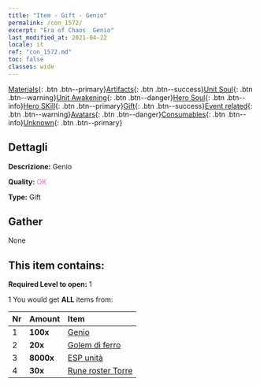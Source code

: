 ```yaml
---
title: "Item - Gift - Genio"
permalink: /con_1572/
excerpt: "Era of Chaos  Genio"
last_modified_at: 2021-04-22
locale: it
ref: "con_1572.md"
toc: false
classes: wide
---
```

 [Materials](/ItemsIT/){: .btn .btn--primary}[Artifacts](/ItemsIT/Artifacts/){: .btn .btn--success}[Unit Soul](/ItemsIT/UnitSoul/){: .btn .btn--warning}[Unit Awakening](/ItemsIT/UnitAwakening/){: .btn .btn--danger}[Hero Soul](/ItemsIT/HeroSoul/){: .btn .btn--info}[Hero SKill](/ItemsIT/HeroSkill/){: .btn .btn--primary}[Gift](/ItemsIT/Gift/){: .btn .btn--success}[Event related](/ItemsIT/Events/){: .btn .btn--warning}[Avatars](/ItemsIT/Avatars/){: .btn .btn--danger}[Consumables](/ItemsIT/Consumables/){: .btn .btn--info}[Unknown](/ItemsIT/Unknown/){: .btn .btn--primary}

## Dettagli
 **Descrizione:** Genio

 **Quality:** <span style="color: #DA70D6">OK</span>

 **Type:** Gift

## Gather

  None

## This item contains:

 **Required Level to open:** 1

 1 You would get **ALL** items  from:

  | Nr | Amount |     Item    |
  |:---|:-------|:------------|
  | 1 |  **100x** | [Genio](/ItemsIT/unt_239/) |  | 
  | 2 |  **20x** | [Golem di ferro](/ItemsIT/unt_237/) |  | 
  | 3 |  **8000x** | [ESP unità](/ItemsIT/con_902/) |  | 
  | 4 |  **30x** | [Rune roster Torre](/ItemsIT/con_785/) |  | 
